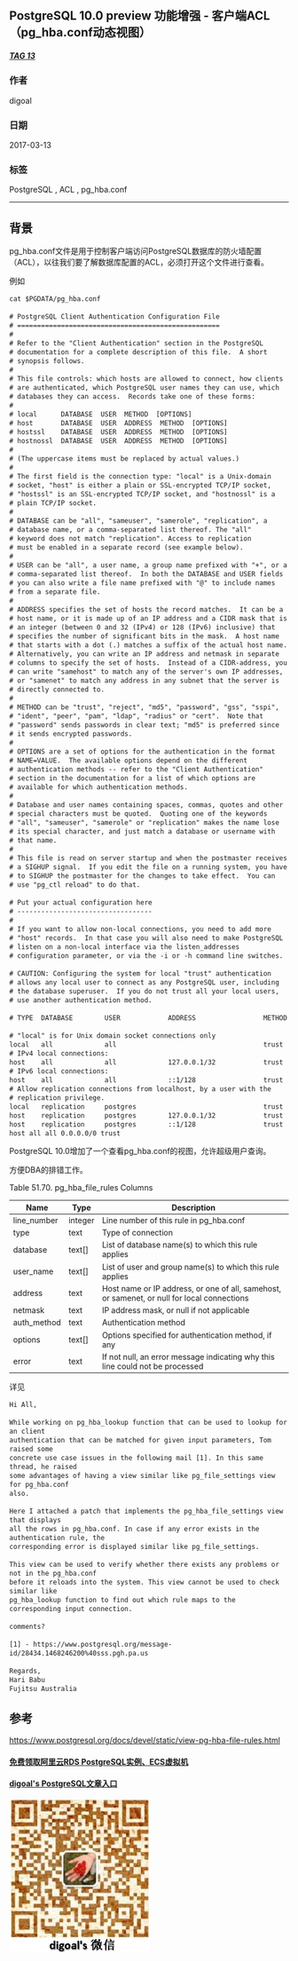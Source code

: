 ## PostgreSQL 10.0 preview 功能增强 - 客户端ACL（pg_hba.conf动态视图）  
##### [TAG 13](../class/13.md)
                                                                                              
### 作者                                                                                                                                           
digoal                                                                                         
                                                                                                
### 日期                                                                                           
2017-03-13                                                                                          
                                                                                            
### 标签                                                                                         
PostgreSQL , ACL , pg_hba.conf        
                                                                                              
----                                                                                        
                                                                                                 
## 背景      
pg_hba.conf文件是用于控制客户端访问PostgreSQL数据库的防火墙配置（ACL），以往我们要了解数据库配置的ACL，必须打开这个文件进行查看。  
  
例如  
  
```  
cat $PGDATA/pg_hba.conf  
  
# PostgreSQL Client Authentication Configuration File  
# ===================================================  
#  
# Refer to the "Client Authentication" section in the PostgreSQL  
# documentation for a complete description of this file.  A short  
# synopsis follows.  
#  
# This file controls: which hosts are allowed to connect, how clients  
# are authenticated, which PostgreSQL user names they can use, which  
# databases they can access.  Records take one of these forms:  
#  
# local      DATABASE  USER  METHOD  [OPTIONS]  
# host       DATABASE  USER  ADDRESS  METHOD  [OPTIONS]  
# hostssl    DATABASE  USER  ADDRESS  METHOD  [OPTIONS]  
# hostnossl  DATABASE  USER  ADDRESS  METHOD  [OPTIONS]  
#  
# (The uppercase items must be replaced by actual values.)  
#  
# The first field is the connection type: "local" is a Unix-domain  
# socket, "host" is either a plain or SSL-encrypted TCP/IP socket,  
# "hostssl" is an SSL-encrypted TCP/IP socket, and "hostnossl" is a  
# plain TCP/IP socket.  
#  
# DATABASE can be "all", "sameuser", "samerole", "replication", a  
# database name, or a comma-separated list thereof. The "all"  
# keyword does not match "replication". Access to replication  
# must be enabled in a separate record (see example below).  
#  
# USER can be "all", a user name, a group name prefixed with "+", or a  
# comma-separated list thereof.  In both the DATABASE and USER fields  
# you can also write a file name prefixed with "@" to include names  
# from a separate file.  
#  
# ADDRESS specifies the set of hosts the record matches.  It can be a  
# host name, or it is made up of an IP address and a CIDR mask that is  
# an integer (between 0 and 32 (IPv4) or 128 (IPv6) inclusive) that  
# specifies the number of significant bits in the mask.  A host name  
# that starts with a dot (.) matches a suffix of the actual host name.  
# Alternatively, you can write an IP address and netmask in separate  
# columns to specify the set of hosts.  Instead of a CIDR-address, you  
# can write "samehost" to match any of the server's own IP addresses,  
# or "samenet" to match any address in any subnet that the server is  
# directly connected to.  
#  
# METHOD can be "trust", "reject", "md5", "password", "gss", "sspi",  
# "ident", "peer", "pam", "ldap", "radius" or "cert".  Note that  
# "password" sends passwords in clear text; "md5" is preferred since  
# it sends encrypted passwords.  
#  
# OPTIONS are a set of options for the authentication in the format  
# NAME=VALUE.  The available options depend on the different  
# authentication methods -- refer to the "Client Authentication"  
# section in the documentation for a list of which options are  
# available for which authentication methods.  
#  
# Database and user names containing spaces, commas, quotes and other  
# special characters must be quoted.  Quoting one of the keywords  
# "all", "sameuser", "samerole" or "replication" makes the name lose  
# its special character, and just match a database or username with  
# that name.  
#  
# This file is read on server startup and when the postmaster receives  
# a SIGHUP signal.  If you edit the file on a running system, you have  
# to SIGHUP the postmaster for the changes to take effect.  You can  
# use "pg_ctl reload" to do that.  
  
# Put your actual configuration here  
# ----------------------------------  
#  
# If you want to allow non-local connections, you need to add more  
# "host" records.  In that case you will also need to make PostgreSQL  
# listen on a non-local interface via the listen_addresses  
# configuration parameter, or via the -i or -h command line switches.  
  
# CAUTION: Configuring the system for local "trust" authentication  
# allows any local user to connect as any PostgreSQL user, including  
# the database superuser.  If you do not trust all your local users,  
# use another authentication method.  
  
# TYPE  DATABASE        USER            ADDRESS                 METHOD  
  
# "local" is for Unix domain socket connections only  
local   all             all                                     trust  
# IPv4 local connections:  
host    all             all             127.0.0.1/32            trust  
# IPv6 local connections:  
host    all             all             ::1/128                 trust  
# Allow replication connections from localhost, by a user with the  
# replication privilege.  
local   replication     postgres                                trust  
host    replication     postgres        127.0.0.1/32            trust  
host    replication     postgres        ::1/128                 trust  
host all all 0.0.0.0/0 trust  
```  
  
PostgreSQL 10.0增加了一个查看pg_hba.conf的视图，允许超级用户查询。  
  
方便DBA的排错工作。  
  
Table 51.70. pg_hba_file_rules Columns  
  
Name|	Type|	Description  
---|---|---  
line_number|	integer|	Line number of this rule in pg_hba.conf  
type|	text|	Type of connection  
database|	text[]|	List of database name(s) to which this rule applies  
user_name|	text[]|	List of user and group name(s) to which this rule applies  
address|	text|	Host name or IP address, or one of all, samehost, or samenet, or null for local connections  
netmask|	text|	IP address mask, or null if not applicable  
auth_method|	text|	Authentication method  
options|	text[]|	Options specified for authentication method, if any  
error|	text|	If not null, an error message indicating why this line could not be processed  
  
详见  
  
```  
Hi All,  
  
While working on pg_hba_lookup function that can be used to lookup for an client  
authentication that can be matched for given input parameters, Tom raised some  
concrete use case issues in the following mail [1]. In this same  
thread, he raised  
some advantages of having a view similar like pg_file_settings view  
for pg_hba.conf  
also.  
  
Here I attached a patch that implements the pg_hba_file_settings view  
that displays  
all the rows in pg_hba.conf. In case if any error exists in the  
authentication rule, the  
corresponding error is displayed similar like pg_file_settings.  
  
This view can be used to verify whether there exists any problems or  
not in the pg_hba.conf  
before it reloads into the system. This view cannot be used to check  
similar like  
pg_hba_lookup function to find out which rule maps to the  
corresponding input connection.  
  
comments?  
  
[1] - https://www.postgresql.org/message-id/28434.1468246200%40sss.pgh.pa.us  
  
Regards,  
Hari Babu  
Fujitsu Australia  
```  
      
## 参考        
https://www.postgresql.org/docs/devel/static/view-pg-hba-file-rules.html  
      
   
  
  
  
  
  
  
  
  
  
  
  
  
  
#### [免费领取阿里云RDS PostgreSQL实例、ECS虚拟机](https://free.aliyun.com/ "57258f76c37864c6e6d23383d05714ea")
  
  
#### [digoal's PostgreSQL文章入口](https://github.com/digoal/blog/blob/master/README.md "22709685feb7cab07d30f30387f0a9ae")
  
  
![digoal's weixin](../pic/digoal_weixin.jpg "f7ad92eeba24523fd47a6e1a0e691b59")
  
  
  
  
  
  
  

